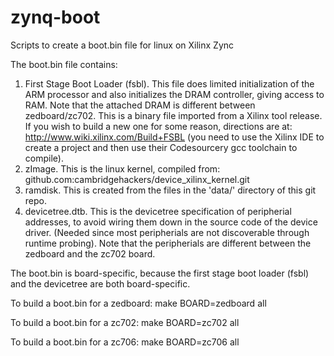 zynq-boot
=========

Scripts to create a boot.bin file for linux on Xilinx Zync

The boot.bin file contains:
1) First Stage Boot Loader (fsbl).  This file does limited initialization
    of the ARM processor and also initializes the DRAM controller, giving access
    to RAM.  Note that the attached DRAM is different between zedboard/zc702.
    This is a binary file imported from a
    Xilinx tool release.  If you wish to build a new one for some reason,
    directions are at:
        http://www.wiki.xilinx.com/Build+FSBL
    (you need to use the Xilinx IDE to create a project and then use their
    Codesourcery gcc toolchain to compile).
2) zImage.  This is the linux kernel, compiled from:
    github.com:cambridgehackers/device_xilinx_kernel.git
3) ramdisk.  This is created from the files in the 'data/' directory
    of this git repo.
4) devicetree.dtb.  This is the devicetree specification of peripherial
    addresses, to avoid wiring them down in the source code of the device
    driver.  (Needed since most peripherials are not discoverable through
    runtime probing).  Note that the peripherials are different between
    the zedboard and the zc702 board.

The boot.bin is board-specific, because the first stage boot loader
(fsbl) and the devicetree are both board-specific.

To build a boot.bin for a zedboard:
   make BOARD=zedboard all

To build a boot.bin for a zc702:
   make BOARD=zc702 all

To build a boot.bin for a zc706:
   make BOARD=zc706 all

